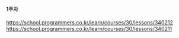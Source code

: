 #### 1주차 

https://school.programmers.co.kr/learn/courses/30/lessons/340212
https://school.programmers.co.kr/learn/courses/30/lessons/340211
